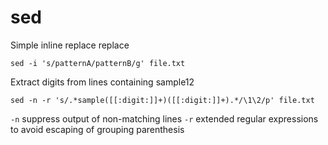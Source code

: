 # sed

Simple inline replace replace

    sed -i 's/patternA/patternB/g' file.txt

Extract digits from lines containing sample12

    sed -n -r 's/.*sample([[:digit:]]+)([[:digit:]]+).*/\1\2/p' file.txt

`-n` suppress output of non-matching lines
`-r` extended regular expressions to avoid escaping of grouping parenthesis
